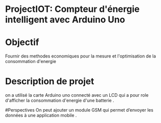# ProjectIOT: Compteur d'énergie intelligent avec Arduino Uno

# Objectif
Fournir des methodes economiques pour la mesure et  l'optimisation de la consommation d'energie

# Description de projet
on a utilisé la carte Arduino uno connecté avec un LCD qui a pour role d'afficher la consommation d'energie d'une batterie .

#Perspectives
On peut ajouter un module GSM qui permet d’envoyer les données à une application mobile . 



